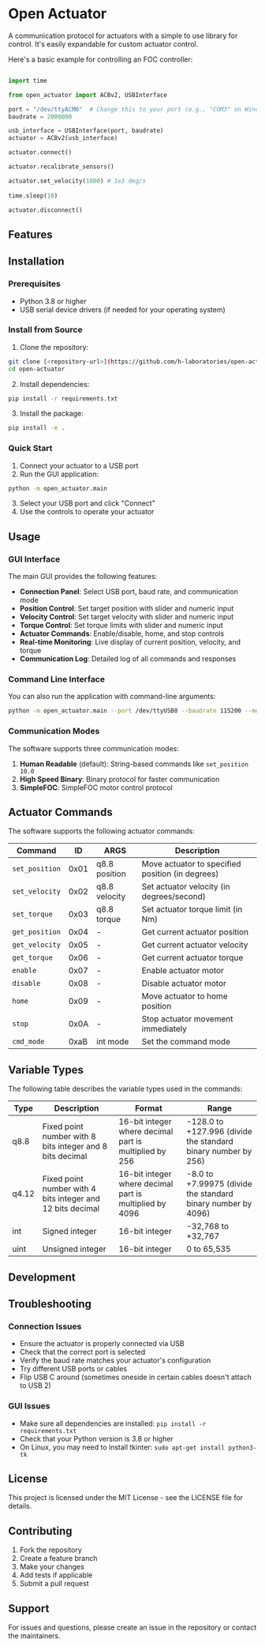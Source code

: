 # Open Actuator

A communication protocol for actuators with a simple to use library for control. It's easily expandable for custom actuator control.

Here's a basic example for controlling an FOC controller:

```python

import time

from open_actuator import ACBv2, USBInterface

port = "/dev/ttyACM0"  # Change this to your port (e.g., "COM3" on Windows)
baudrate = 2000000

usb_interface = USBInterface(port, baudrate)
actuator = ACBv2(usb_interface)

actuator.connect()

actuator.recalibrate_sensors()

actuator.set_velocity(1000) # 1e3 deg/s
    
time.sleep(10)

actuator.disconnect()

```


## Features

## Installation

### Prerequisites

- Python 3.8 or higher
- USB serial device drivers (if needed for your operating system)

### Install from Source

1. Clone the repository:
```bash
git clone [<repository-url>](https://github.com/h-laboratories/open-actuator.git)
cd open-actuator
```

2. Install dependencies:
```bash
pip install -r requirements.txt
```

3. Install the package:
```bash
pip install -e .
```

### Quick Start

1. Connect your actuator to a USB port
2. Run the GUI application:
```bash
python -m open_actuator.main
```

3. Select your USB port and click "Connect"
4. Use the controls to operate your actuator

## Usage

### GUI Interface

The main GUI provides the following features:

- **Connection Panel**: Select USB port, baud rate, and communication mode
- **Position Control**: Set target position with slider and numeric input
- **Velocity Control**: Set target velocity with slider and numeric input  
- **Torque Control**: Set torque limits with slider and numeric input
- **Actuator Commands**: Enable/disable, home, and stop controls
- **Real-time Monitoring**: Live display of current position, velocity, and torque
- **Communication Log**: Detailed log of all commands and responses

### Command Line Interface

You can also run the application with command-line arguments:

```bash
python -m open_actuator.main --port /dev/ttyUSB0 --baudrate 115200 --mode human
```

### Communication Modes

The software supports three communication modes:

1. **Human Readable** (default): String-based commands like `set_position 10.0`
2. **High Speed Binary**: Binary protocol for faster communication
3. **SimpleFOC**: SimpleFOC motor control protocol

## Actuator Commands

The software supports the following actuator commands:

| Command | ID | ARGS | Description |
|---------|-----|------|-------------|
| `set_position` | 0x01 | q8.8 position | Move actuator to specified position (in degrees) |
| `set_velocity` | 0x02 | q8.8 velocity | Set actuator velocity (in degrees/second) |
| `set_torque` | 0x03 | q8.8 torque | Set actuator torque limit (in Nm) |
| `get_position` | 0x04 | - | Get current actuator position |
| `get_velocity` | 0x05 | - | Get current actuator velocity |
| `get_torque` | 0x06 | - | Get current actuator torque |
| `enable` | 0x07 | - | Enable actuator motor |
| `disable` | 0x08 | - | Disable actuator motor |
| `home` | 0x09 | - | Move actuator to home position |
| `stop` | 0x0A | - | Stop actuator movement immediately |
| `cmd_mode` | 0xaB | int mode | Set the command mode |

## Variable Types

The following table describes the variable types used in the commands:

| Type | Description | Format | Range |
|------|-------------|---------|--------|
| q8.8 | Fixed point number with 8 bits integer and 8 bits decimal | 16-bit integer where decimal part is multiplied by 256 | -128.0 to +127.996 (divide the standard binary number by 256) |
| q4.12 | Fixed point number with 4 bits integer and 12 bits decimal | 16-bit integer where decimal part is multiplied by 4096 | -8.0 to +7.99975 (divide the standard binary number by 4096) |
| int | Signed integer | 16-bit integer | -32,768 to +32,767 |
| uint | Unsigned integer | 16-bit integer | 0 to 65,535 |

## Development

## Troubleshooting

### Connection Issues

- Ensure the actuator is properly connected via USB
- Check that the correct port is selected
- Verify the baud rate matches your actuator's configuration
- Try different USB ports or cables
- Flip USB C around (sometimes oneside in certain cables doesn't attach to USB 2)

### GUI Issues

- Make sure all dependencies are installed: `pip install -r requirements.txt`
- Check that your Python version is 3.8 or higher
- On Linux, you may need to install tkinter: `sudo apt-get install python3-tk`

## License

This project is licensed under the MIT License - see the LICENSE file for details.

## Contributing

1. Fork the repository
2. Create a feature branch
3. Make your changes
4. Add tests if applicable
5. Submit a pull request

## Support

For issues and questions, please create an issue in the repository or contact the maintainers.
